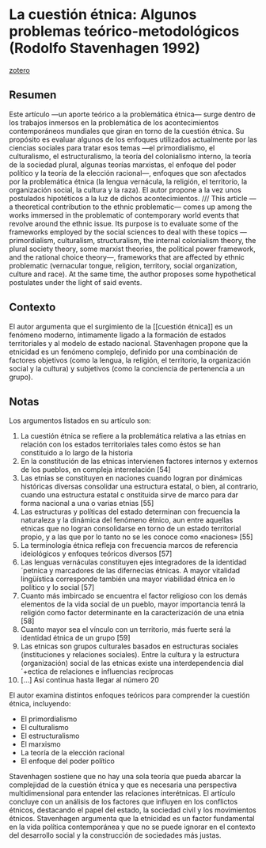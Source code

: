 # La cuestión étnica: Algunos problemas teórico-metodológicos (Rodolfo Stavenhagen 1992)
[zotero](zotero://select/items/@stavenhagen1992)

## Resumen
Este artículo —un aporte teórico a la problemática étnica— surge dentro de los trabajos inmersos en la problemática de los acontecimientos contemporáneos mundiales que giran en torno de la cuestión étnica. Su propósito es evaluar algunos de los enfoques utilizados actualmente por las ciencias sociales para tratar esos temas —el primordialismo, el culturalismo, el estructuralismo, la teoría del colonialismo interno, la teoría de la sociedad plural, algunas teorías marxistas, el enfoque del poder político y la teoría de la elección racional—, enfoques que son afectados por la problemática étnica (la lengua vernácula, la religión, el territorio, la organización social, la cultura y la raza). El autor propone a la vez unos postulados hipotéticos a la luz de dichos acontecimientos. /// This article —a theoretical contribution to the ethnic problematic— comes up among the works immersed in the problematic of contemporary world events that revolve around the ethnic issue. Its purpose is to evaluate some of the frameworks employed by the social sciences to deal with these topics —primordialism, culturalism, structuralism, the internal colonialism theory, the plural society theory, some marxist theories, the political power framework, and the rational choice theory—, frameworks that are affected by ethnic problematic (vernacular tongue, religion, territory, social organization, culture and race). At the same time, the author proposes some hypothetical postulates under the light of said events.

## Contexto
El autor argumenta que el surgimiento de la [[cuestión étnica]] es un fenómeno moderno, íntimamente ligado a la formación de estados territoriales y al modelo de estado nacional. Stavenhagen propone que la etnicidad es un fenómeno complejo, definido por una combinación de factores objetivos (como la lengua, la religión, el territorio, la organización social y la cultura) y subjetivos (como la conciencia de pertenencia a un grupo).

## Notas
<!--El libro se estructura en-->

Los argumentos listados en su artículo son:

1. La cuestión étnica se refiere a la problemática relativa a las etnias en relación con los estados territoriales tales como éstos se han constituido a lo largo de la historia
2. En la constitución de las etnicas intervienen factores internos y externos de los pueblos, en compleja interrelación [54]
3. Las etnias se constituyen en naciones cuando logran por dinámicas históricas diversas consolidar una estructura estatal, o bien, al  contrario, cuando una estructura estatal c onstituida sirve de marco para dar forma nacional a una o varias etnias [55]
4. Las estructuras y políticas del estado determinan con frecuencia la naturaleza y la dinámica del fenómeno étnico, aun entre aquellas etnicas que no logran consolidarse en torno de un estado territorial propio, y a las que por lo tanto no se les conoce como «naciones» [55]
5. La terminología étnica refleja con frecuencia marcos de referencia ideiológicos y enfoques teóricos diversos [57]
6. Las lenguas vernáculas constituyen ejes integradores de la identidad ´petnica y marcadores de las difernecias étnicas. A mayor vitalidad lingüística corresponde también una mayor viabilidad étnica en lo político y lo social [57]
7. Cuanto más imbircado se encuentra el factor religioso con los demás elementos de la vida social de un pueblo, mayor importancia tenrá la religión como factor determinante en la caracterización de una etnia [58]
8. Cuanto mayor sea el vínculo con un territorio, más fuerte será la identidad étnica de un grupo [59]
9. Las etnicas son grupos culturales basados en estructuras sociales (instituciones y relaciones sociales). Entre la cultura y la estructura (organización) social de las etnicas existe una interdependencia dial´+ectica de relaciones e influencias recíprocas
10. […] Así continua hasta llegar al número 20
 
<!--Argumentos generales:-->

El autor examina distintos enfoques teóricos para comprender la cuestión étnica, incluyendo:

- El primordialismo
- El culturalismo
- El estructuralismo
- El marxismo
- La teoría de la elección racional
- El enfoque del poder político

Stavenhagen sostiene que no hay una sola teoría que pueda abarcar la complejidad de la cuestión étnica y que es necesaria una perspectiva multidimensional para entender las relaciones interétnicas. El artículo concluye con un análisis de los factores que influyen en los conflictos étnicos, destacando el papel del estado, la sociedad civil y los movimientos étnicos. Stavenhagen argumenta que la etnicidad es un factor fundamental en la vida política contemporánea y que no se puede ignorar en el contexto del desarrollo social y la construcción de sociedades más justas.
